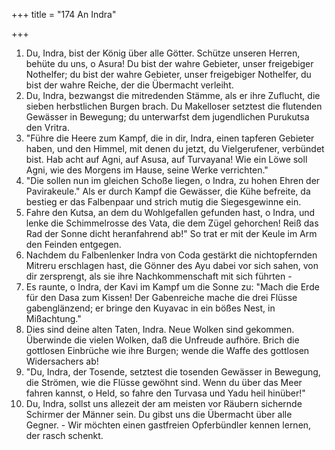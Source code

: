 +++
title = "174 An Indra"

+++


1.	Du, Indra, bist der König über alle Götter. Schütze unseren Herren, behüte du uns, o Asura! Du bist der wahre Gebieter, unser freigebiger Nothelfer; du bist der wahre Gebieter, unser freigebiger Nothelfer, du bist der wahre Reiche, der die Übermacht verleiht.
2.	Du, Indra, bezwangst die mitredenden Stämme, als er ihre Zuflucht, die sieben herbstlichen Burgen brach. Du Makelloser setztest die flutenden Gewässer in Bewegung; du unterwarfst dem jugendlichen Purukutsa den Vritra.
3.	"Führe die Heere zum Kampf, die in dir, Indra, einen tapferen Gebieter haben, und den Himmel, mit denen du jetzt, du Vielgerufener, verbündet bist. Hab acht auf Agni, auf Asusa, auf Turvayana! Wie ein Löwe soll Agni, wie des Morgens im Hause, seine Werke verrichten."
4.	"Die sollen nun im gleichen Schoße liegen, o Indra, zu hohen Ehren der Pavirakeule." Als er durch Kampf die Gewässer, die Kühe befreite, da bestieg er das Falbenpaar und strich mutig die Siegesgewinne ein.
5.	Fahre den Kutsa, an dem du Wohlgefallen gefunden hast, o Indra, und lenke die Schimmelrosse des Vata, die dem Zügel gehorchen! Reiß das Rad der Sonne dicht heranfahrend ab!" So trat er mit der Keule im Arm den Feinden entgegen.
6.	Nachdem du Falbenlenker Indra von Coda gestärkt die nichtopfernden Mitreru erschlagen hast, die Gönner des Ayu dabei vor sich sahen, von dir zersprengt, als sie ihre Nachkommenschaft mit sich führten -
7.	Es raunte, o Indra, der Kavi im Kampf um die Sonne zu: "Mach die Erde für den Dasa zum Kissen! Der Gabenreiche mache die drei Flüsse gabenglänzend; er bringe den Kuyavac in ein bößes Nest, in Mißachtung."
8.	Dies sind deine alten Taten, Indra. Neue Wolken sind gekommen. Überwinde die vielen Wolken, daß die Unfreude aufhöre. Brich die gottlosen Einbrüche wie ihre Burgen; wende die Waffe des gottlosen Widersachers ab!
9.	"Du, Indra, der Tosende, setztest die tosenden Gewässer in Bewegung, die Strömen, wie die Flüsse gewöhnt sind. Wenn du über das Meer fahren kannst, o Held, so fahre den Turvasa und Yadu heil hinüber!"
10.	Du, Indra, sollst uns allezeit der am meisten vor Räubern sichernde Schirmer der Männer sein. Du gibst uns die Übermacht über alle Gegner. - Wir möchten einen gastfreien Opferbündler kennen lernen, der rasch schenkt.


